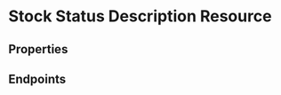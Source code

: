 # Stock Status Description Resource

## Properties

<ResourceProperties :resource="'stock_status_description'" :lang="'en'"/>

<ResourceScopes :resource="'stock_status_description'"/>

## Endpoints

[//]: <> (GET ENDPOINT)
<ResourceEndpoint :resource="'stock_status_description'" :endpoint="'get'" :lang="'en'">

<template v-slot:responseJSON>

<<< @/docs/fixtures/api/stock_status_description/response/json/get_id.json

</template>

<template v-slot:responseXML>

<<< @/docs/fixtures/api/stock_status_description/response/xml/get_id.xml

</template>

</ResourceEndpoint>

[//]: <> (GETCOLLECTION ENDPOINT)
<ResourceEndpoint :resource="'stock_status_description'" :endpoint="'getCollection'" :lang="'en'">

<template v-slot:responseJSON>

<<< @/docs/fixtures/api/stock_status_description/response/json/get_page.json

</template>

<template v-slot:responseXML>

<<< @/docs/fixtures/api/stock_status_description/response/xml/get_page.xml

</template>

</ResourceEndpoint>

